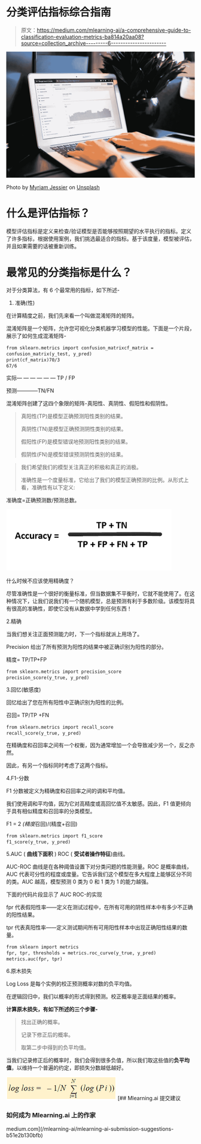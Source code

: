# 分类评估指标综合指南

> 原文：<https://medium.com/mlearning-ai/a-comprehensive-guide-to-classification-evaluation-metrics-ba814a20aa08?source=collection_archive---------6----------------------->

![](img/e05411f1f6c568e4e2ec6715c8662ab3.png)

Photo by [Myriam Jessier](https://unsplash.com/@mjessier?utm_source=unsplash&utm_medium=referral&utm_content=creditCopyText) on [Unsplash](https://unsplash.com/s/photos/data-science?utm_source=unsplash&utm_medium=referral&utm_content=creditCopyText)

# 什么是评估指标？

模型评估指标是定义来检查/验证模型是否能够按照期望的水平执行的指标。定义了许多指标，根据使用案例，我们挑选最适合的指标。基于该度量，模型被评估，并且如果需要的话被重新训练。

# 最常见的分类指标是什么？

对于分类算法，有 6 个最常用的指标，如下所述-

1.  准确(性)

在计算精度之前，我们先来看一个叫做混淆矩阵的矩阵。

混淆矩阵是一个矩阵，允许您可视化分类机器学习模型的性能。下面是一个片段，展示了如何生成混淆矩阵-

```
from sklearn.metrics import confusion_matrixcf_matrix = confusion_matrix(y_test, y_pred)
print(cf_matrix)70/3
67/6
```

实际— — — — — — TP / FP

预测————TN/FN

混淆矩阵创建了这四个象限的矩阵-真阳性、真阴性、假阳性和假阴性。

> 真阳性(TP)是模型正确预测阳性类别的结果。
> 
> 真阴性(TN)是模型正确预测阴性类别的结果。
> 
> 假阳性(FP)是模型错误地预测阳性类别的结果。
> 
> 假阴性(FN)是模型错误预测阴性类别的结果。

> 我们希望我们的模型关注真正的积极和真正的消极。
> 
> 准确性是一个度量标准，它给出了我们的模型正确预测的比例。从形式上看，准确性有以下定义:

准确度=正确预测数/预测总数。

![](img/8897ba0f61bb0e6382acdf6d8c67b134.png)

什么时候不应该使用精确度？

尽管准确性是一个很好的衡量标准，但当数据集不平衡时，它就不能使用了。在这种情况下，让我们说我们有一个随机模型，总是预测有利于多数阶级。该模型将具有很高的准确性，即使它没有从数据中学到任何东西！

2.精确

当我们想关注正面预测能力时，下一个指标就派上用场了。

Precision 给出了所有预测为阳性的结果中被正确识别为阳性的部分。

精度= TP/TP+FP

```
from sklearn.metrics import precision_score
precision_score(y_true, y_pred)
```

3.回忆(敏感度)

回忆给出了您在所有阳性中正确识别为阳性的比例。

召回= TP/TP +FN

```
from sklearn.metrics import recall_score
recall_score(y_true, y_pred)
```

在精确度和召回率之间有一个权衡，因为通常增加一个会导致减少另一个，反之亦然。

因此，有另一个指标同时考虑了这两个指标。

4.F1-分数

F1 分数被定义为精确度和召回率之间的调和平均值。

我们使用调和平均值，因为它对高精度或高回忆值不太敏感。因此，F1 值更倾向于具有相似精度和召回率的分类模型。

F1 = 2 *(精度*召回)/(精度+召回)

```
from sklearn.metrics import f1_score
f1_score(y_true, y_pred)
```

5.AUC ( **曲线下面积** ) ROC ( **受试者操作特征**)曲线。

AUC-ROC 曲线是在各种阈值设置下对分类问题的性能测量。ROC 是概率曲线，AUC 代表可分性的程度或度量。它告诉我们这个模型在多大程度上能够区分不同的类。AUC 越高，模型预测 0 类为 0 和 1 类为 1 的能力越强。

下面的代码片段显示了 AUC ROC-的实现

fpr 代表假阳性率——定义在测试过程中，在所有可用的阴性样本中有多少不正确的阳性结果。

tpr 代表真阳性率——定义测试期间所有可用阳性样本中出现正确阳性结果的数量。

```
from sklearn import metrics
fpr, tpr, thresholds = metrics.roc_curve(y_true, y_pred)
metrics.auc(fpr, tpr)
```

6.原木损失

Log Loss 是每个实例的校正预测概率对数的负平均值。

在逻辑回归中，我们以概率的形式得到预测。校正概率是正面结果的概率。

**计算原木损失，有如下所述的三个步骤-**

> 找出正确的概率。
> 
> 记录下修正后的概率。
> 
> 取第二步中得到的负平均值。

当我们记录修正后的概率时，我们会得到很多负值，所以我们取这些值的**负平均值**，以维持一个普遍的约定，即损失分数越低越好。

![](img/f73aae92e6ebd84cbbd0d33c2d483136.png)[](/mlearning-ai/mlearning-ai-submission-suggestions-b51e2b130bfb) [## Mlearning.ai 提交建议

### 如何成为 Mlearning.ai 上的作家

medium.com](/mlearning-ai/mlearning-ai-submission-suggestions-b51e2b130bfb)